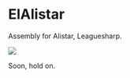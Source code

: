 # ElAlistar
Assembly for Alistar, Leaguesharp. 

![](http://i.imgur.com/3V9P8ZO.png)

Soon, hold on.
